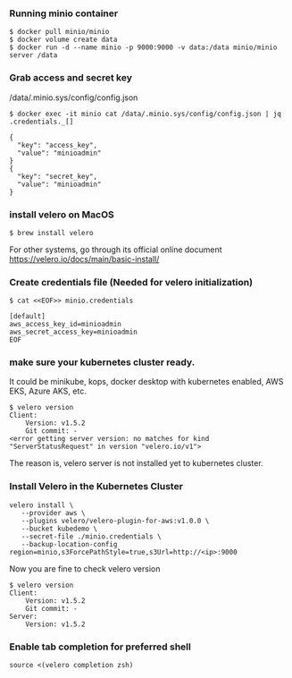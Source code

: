 ### Running minio container
```
$ docker pull minio/minio
$ docker volume create data
$ docker run -d --name minio -p 9000:9000 -v data:/data minio/minio server /data
```

### Grab access and secret key
/data/.minio.sys/config/config.json
```
$ docker exec -it minio cat /data/.minio.sys/config/config.json | jq .credentials._[]

{
  "key": "access_key",
  "value": "minioadmin"
}
{
  "key": "secret_key",
  "value": "minioadmin"
}
```

### install velero on MacOS
```
$ brew install velero
```
For other systems, go through its official online document https://velero.io/docs/main/basic-install/

### Create credentials file (Needed for velero initialization)
```
$ cat <<EOF>> minio.credentials

[default]
aws_access_key_id=minioadmin
aws_secret_access_key=minioadmin
EOF
```

### make sure your kubernetes cluster ready.

It could be minikube, kops, docker desktop with kubernetes enabled, AWS EKS, Azure AKS, etc.

```
$ velero version
Client:
	Version: v1.5.2
	Git commit: -
<error getting server version: no matches for kind "ServerStatusRequest" in version "velero.io/v1">
```
The reason is, velero server is not installed yet to kubernetes cluster.

### Install Velero in the Kubernetes Cluster
```
velero install \
   --provider aws \
   --plugins velero/velero-plugin-for-aws:v1.0.0 \
   --bucket kubedemo \
   --secret-file ./minio.credentials \
   --backup-location-config region=minio,s3ForcePathStyle=true,s3Url=http://<ip>:9000
```

Now you are fine to check velero version
```
$ velero version
Client:
	Version: v1.5.2
	Git commit: -
Server:
	Version: v1.5.2
```

### Enable tab completion for preferred shell
```
source <(velero completion zsh)
```

